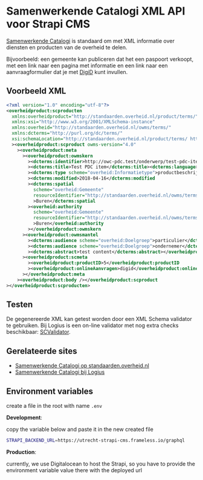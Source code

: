 # Samenwerkende Catalogi XML API voor Strapi CMS

[Samenwerkende Catalogi](https://logius.nl/diensten/samenwerkende-catalogi) is standaard om met XML informatie over diensten en producten van de overheid te delen.

Bijvoorbeeld: een gemeente kan publiceren dat het een paspoort verkoopt, met een link naar een pagina met informatie en een link naar een aanvraagformulier dat je met [DigiD](http://digid.nl) kunt invullen.

## Voorbeeld XML

```xml
<?xml version="1.0" encoding="utf-8"?>
<overheidproduct:scproducten
  xmlns:overheidproduct="http://standaarden.overheid.nl/product/terms/"
  xmlns:xsi="http://www.w3.org/2001/XMLSchema-instance"
  xmlns:overheid="http://standaarden.overheid.nl/owms/terms/"
  xmlns:dcterms="http://purl.org/dc/terms/"
  xsi:schemaLocation="http://standaarden.overheid.nl/product/terms/ http://standaarden.overheid.nl/sc/4.0/xsd/sc.xsd"
  ><overheidproduct:scproduct owms-version="4.0"
    ><overheidproduct:meta
      ><overheidproduct:owmskern
        ><dcterms:identifier>http://owc-pdc.test/onderwerp/test-pdc-item</dcterms:identifier
        ><dcterms:title>Test PDC item</dcterms:title><dcterms:language>nl</dcterms:language
        ><dcterms:type scheme="overheid:Informatietype">productbeschrijving</dcterms:type
        ><dcterms:modified>2018-04-16</dcterms:modified
        ><dcterms:spatial
          scheme="overheid:Gemeente"
          resourceIdentifier="http://standaarden.overheid.nl/owms/terms/Buren_(gemeente)"
          >Buren</dcterms:spatial
        ><overheid:authority
          scheme="overheid:Gemeente"
          resourceIdentifier="http://standaarden.overheid.nl/owms/terms/Buren_(gemeente)"
          >Buren</overheid:authority
        ></overheidproduct:owmskern
      ><overheidproduct:owmsmantel
        ><dcterms:audience scheme="overheid:Doelgroep">particulier</dcterms:audience
        ><dcterms:audience scheme="overheid:Doelgroep">ondernemer</dcterms:audience
        ><dcterms:abstract>test content</dcterms:abstract></overheidproduct:owmsmantel
      ><overheidproduct:scmeta
        ><overheidproduct:productID>5</overheidproduct:productID
        ><overheidproduct:onlineAanvragen>digid</overheidproduct:onlineAanvragen></overheidproduct:scmeta
      ></overheidproduct:meta
    ><overheidproduct:body /></overheidproduct:scproduct
></overheidproduct:scproducten>
```

## Testen

De gegenereerde XML kan getest worden door een XML Schema validator te gebruiken. Bij Logius is een on-line validator met nog extra checks beschikbaar: [SCValidator](https://logius.nl/diensten/samenwerkende-catalogi/scvalidator).

## Gerelateerde sites

- [Samenwerkende Catalogi op standaarden.overheid.nl](https://standaarden.overheid.nl/sc)
- [Samenwerkende Catalogi bij Logius](https://logius.nl/diensten/samenwerkende-catalogi)

## Environment variables

create a file in the root with name `.env`

**Development**:

copy the variable below and paste it in the new created file

```sh
STRAPI_BACKEND_URL=https://utrecht-strapi-cms.frameless.io/graphql
```

**Production**:

currently, we use Digitalocean to host the Strapi, so you have to provide the environment variable value there with the deployed url
